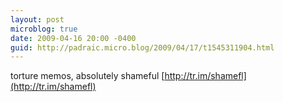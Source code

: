 ```yaml
---
layout: post
microblog: true
date: 2009-04-16 20:00 -0400
guid: http://padraic.micro.blog/2009/04/17/t1545311904.html
---
```

torture memos, absolutely shameful [http://tr.im/shamefl](http://tr.im/shamefl)
